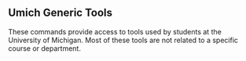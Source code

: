 ## Umich Generic Tools

These commands provide access to tools used by students at the University of Michigan.
Most of these tools are not related to a specific course or department.
